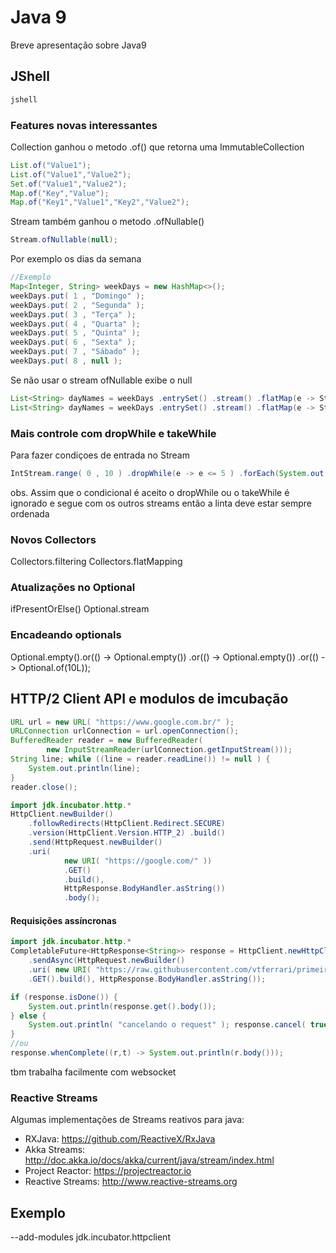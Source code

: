 # Java 9

Breve apresentação sobre Java9

## JShell
```sh
jshell
```

### Features novas interessantes
Collection ganhou o metodo .of() que retorna uma ImmutableCollection
```java
List.of("Value1");
List.of("Value1","Value2");
Set.of("Value1","Value2");
Map.of("Key","Value");
Map.of("Key1","Value1","Key2","Value2");
```
Stream também ganhou o metodo .ofNullable()
```java
Stream.ofNullable(null);
```

Por exemplo os dias da semana
```java
//Exemplo
Map<Integer, String> weekDays = new HashMap<>(); 
weekDays.put( 1 , "Domingo" ); 
weekDays.put( 2 , "Segunda" ); 
weekDays.put( 3 , "Terça" ); 
weekDays.put( 4 , "Quarta" ); 
weekDays.put( 5 , "Quinta" ); 
weekDays.put( 6 , "Sexta" ); 
weekDays.put( 7 , "Sábado" );
weekDays.put( 8 , null );
```
Se não usar o stream ofNullable exibe o null
```java
List<String> dayNames = weekDays .entrySet() .stream() .flatMap(e -> Stream.of(e.getValue())) .collect(Collectors.toList());
List<String> dayNames = weekDays .entrySet() .stream() .flatMap(e -> Stream.ofNullable(e.getValue())) .collect(Collectors.toList());
```
### Mais controle com dropWhile e takeWhile
Para fazer condiçoes de entrada no Stream
```java
IntStream.range( 0 , 10 ) .dropWhile(e -> e <= 5 ) .forEach(System.out::println);
```
obs. Assim que o condicional é aceito o dropWhile ou o takeWhile é ignorado e segue com os outros streams então a linta deve estar sempre ordenada

### Novos Collectors
Collectors.filtering
Collectors.flatMapping

### Atualizações no Optional
ifPresentOrElse()
Optional.stream 
### Encadeando optionals
Optional.empty().or(() -> Optional.empty()) .or(() -> Optional.empty()) .or(() -> Optional.of(10L));

## HTTP/2 Client API e modulos de imcubação
```java
URL url = new URL( "https://www.google.com.br/" ); 
URLConnection urlConnection = url.openConnection(); 
BufferedReader reader = new BufferedReader( 
        new InputStreamReader(urlConnection.getInputStream())); 
String line; while ((line = reader.readLine()) != null ) { 
    System.out.println(line); 
} 
reader.close();
```

```java
import jdk.incubator.http.*
HttpClient.newBuilder() 
    .followRedirects(HttpClient.Redirect.SECURE)
    .version(HttpClient.Version.HTTP_2) .build()
    .send(HttpRequest.newBuilder()
    .uri( 
            new URI( "https://google.com/" ))
            .GET()
            .build(), 
            HttpResponse.BodyHandler.asString())
            .body();
```
#### Requisições assíncronas
```java
import jdk.incubator.http.*
CompletableFuture<HttpResponse<String>> response = HttpClient.newHttpClient()
    .sendAsync(HttpRequest.newBuilder()
    .uri( new URI( "https://raw.githubusercontent.com/vtferrari/primeiras-impressoes-java-9/master/products.csv" ))
    .GET().build(), HttpResponse.BodyHandler.asString());

```
```java
if (response.isDone()) {
    System.out.println(response.get().body()); 
} else { 
    System.out.println( "cancelando o request" ); response.cancel( true ); 
}
//ou
response.whenComplete((r,t) -> System.out.println(r.body()));
```

tbm trabalha facilmente com websocket

### Reactive Streams

Algumas implementações de Streams reativos para java: 

- RXJava: https://github.com/ReactiveX/RxJava  
- Akka Streams: http://doc.akka.io/docs/akka/current/java/stream/index.html  
- Project Reactor: https://projectreactor.io  
- Reactive Streams: http://www.reactive-streams.org 
 
 
 ## Exemplo
 --add-modules jdk.incubator.httpclient